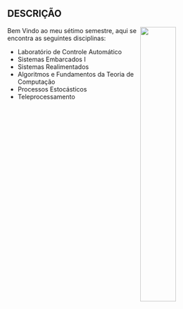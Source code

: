 ## DESCRIÇÃO
<img align="right" width="40%" src="https://user-images.githubusercontent.com/80075307/220180504-6caa4295-9312-4b2a-86d3-c1aaf286c779.png">

Bem Vindo ao meu sétimo semestre, aqui se encontra as seguintes disciplinas:

* Laboratório de Controle Automático 
* Sistemas Embarcados I
* Sistemas Realimentados
* Algoritmos e Fundamentos da Teoria de Computação
* Processos Estocásticos
* Teleprocessamento
